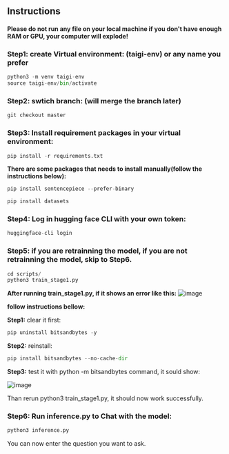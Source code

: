 ## Instructions


#### Please do not run any file on your local machine if you don't have enough RAM or GPU, your computer will explode!



### Step1: create Virtual environment: (taigi-env) or any name you prefer

```python
python3 -m venv taigi-env
source taigi-env/bin/activate
```

### Step2: swtich branch: (will merge the branch later)

```python
git checkout master
```

### Step3: Install requirement packages in your virtual environment:

```python
pip install -r requirements.txt
```

__There are some packages that needs to install manually(follow the instructions below):__
```python
pip install sentencepiece --prefer-binary
```

```python
pip install datasets
```


### Step4: Log in hugging face CLI with your own token:

```python
huggingface-cli login
```

### Step5: if you are retrainning the model, if you are not retrainning the model, skip to Step6.

```python
cd scripts/
python3 train_stage1.py
```

__After running train_stage1.py, if it shows an error like this:__
![image](https://github.com/user-attachments/assets/9aa6f123-5f61-4894-bffd-b67a85c4bf6a)


__follow instructions bellow:__

__Step1:__ clear it first:

```python
pip uninstall bitsandbytes -y
```

__Step2:__ reinstall:

```python
pip install bitsandbytes --no-cache-dir
```

__Step3:__ test it with python -m bitsandbytes command, it sould show:

![image](https://github.com/user-attachments/assets/36b4d98d-608b-40f6-910f-3b6cea2aab53)



Than rerun python3 train_stage1.py, it should now work successfully.

### Step6: Run inference.py to Chat with the model:

```python
python3 inference.py
```
You can now enter the question you want to ask.
